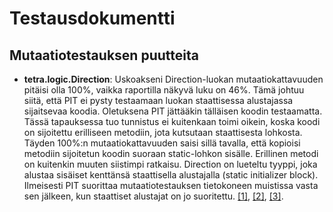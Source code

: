 # Testausdokumentti

## Mutaatiotestauksen puutteita

* **tetra.logic.Direction**: Uskoakseni Direction-luokan mutaatiokattavuuden pitäisi olla 100%, vaikka raportilla näkyvä luku on 46%. Tämä johtuu siitä, että PIT ei pysty testaamaan luokan staattisessa alustajassa sijaitsevaa koodia. Oletuksena PIT jättääkin tälläisen koodin testaamatta. Tässä tapauksessa tuo tunnistus ei kuitenkaan toimi oikein, koska koodi on sijoitettu erilliseen metodiin, jota kutsutaan staattisesta lohkosta. Täyden 100%:n mutaatiokattavuuden saisi sillä tavalla, että kopioisi metodiin sijoitetun koodin suoraan static-lohkon sisälle. Erillinen metodi on kuitenkin muuten siistimpi ratkaisu. Direction on lueteltu tyyppi, joka alustaa sisäiset kenttänsä staattisella alustajalla (static initializer block). Ilmeisesti PIT suorittaa mutaatiotestauksen tietokoneen muistissa vasta sen jälkeen, kun staattiset alustajat on jo suoritettu. [[1]](http://pitest.org/java_mutation_testing_systems/), [[2]](https://groups.google.com/d/msg/pitusers/bszYZ-5zYFE/bF8tOnlJMAcJ), [[3]](https://groups.google.com/forum/#!msg/pitusers/bszYZ-5zYFE/UekWQEoQhKUJ).

